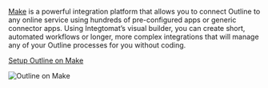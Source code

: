 [Make](https://www.make.com/en/integrations/outline?utm_source=outline&utm_medium=partner&utm_campaign=outline-partner-program) is a powerful integration platform that allows you to connect Outline to any online service using hundreds of pre-configured apps or generic connector apps. Using Integtomat’s visual builder, you can create short, automated workflows or longer, more complex integrations that will manage any of your Outline processes for you without coding.

[Setup Outline on Make](https://www.integromat.com/en/integrations/outline?utm_source=outline&utm_medium=partner&utm_campaign=outline-partner-program)

![Outline on Make](/images/integrations/screenshots/integromat.png)
